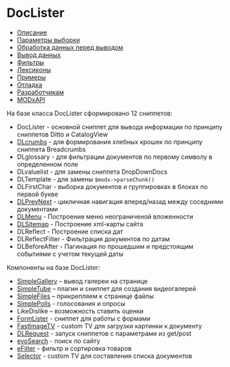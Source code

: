 # DocLister

- [Описание](01_Описание.md)
- [Параметры выборки](02_Параметры_выборки.md)
- [Обработка данных перед выводом](03_Обработка_данных_перед_выводом.md)
- [Вывод данных](04_Вывод_данных.md)
- [Фильтры](05_Фильтры.md)
- [Лексиконы](06_Лексиконы.md)
- [Примеры](07_Примеры.md)
- [Отладка](08_Отладка.md)
- [Разработчикам](09_Разработчикам.md)
- [MODxAPI](10_MODxAPI.md)

На базе класса DocLister сформировано 12 сниппетов:

- DocLister - основной сниппет для вывода информации по принципу сниппетов Ditto и CatalogView
- [DLcrumbs](DLCrumbs/index.md) - для формирования хлебных крошек по принципу сниппета Breadcrumbs
- DLglossary - для фильтрации документов по первому символу в определенном поле
- DLvaluelist - для замены сниппета DropDownDocs
- DLTemplate - для замены `$modx->parseChunk()`
- DLFirstChar - выборка документов и группировках в блоках по первой букве
- [DLPrevNext](DLPrevNext/index.md) - цикличная навигация вперед/назад между соседними документами
- [DLMenu](DLMenu/index.md) - Построение меню неограниченой вложенности
- [DLSitemap](DLSitemap/index.md) - Построение xml-карты сайта
- DLReflect - Построение списка дат
- DLReflectFilter - Фильтрация документов по датам
- DLBeforeAfter - Пагинация по прошедшим и предстоящим событиями с учетом текущей даты

Компоненты на базе DocLister:

- [SimpleGallery](../SimpleGallery/index.md) – вывод галереи на странице
- [SimpleTube](../SimpleTube/index.md) – плагин и сниппет для создания видеогалерей
- [SimpleFiles](../SimpleFiles/index.md) – прикрепляем к странице файлы
- [SimplePolls](../SimplePolls/index.md) - голосования и опросы
- LikeDislike – возможность ставить оценки
- [FormLister](../FormLister/index.md) - cниппет для работы с формами
- [FastImageTV](../FastImageTV/index.md) - custom TV для загрузки картинки к документу
- [DLRequest](../DLRequest/index.md) - запуск сниппетов с параметрами из get/post
- [evoSearch](../evoSearch/index.md) - поиск по сайту
- [eFilter](../eFilter/index.md) - фильтр и сортировка товаров
- [Selector](../Selector/index.md) - custom TV для составления списка документов
